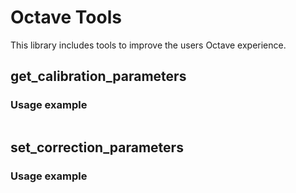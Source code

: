 # Octave Tools
This library includes tools to improve the users Octave experience.

## get_calibration_parameters

### Usage example
 
```python

```

## set_correction_parameters

### Usage example

```python

```